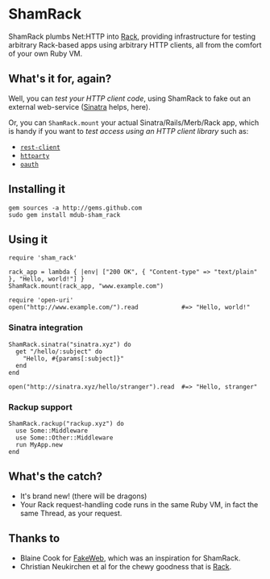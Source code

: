 ShamRack
========

ShamRack plumbs Net:HTTP into [Rack][rack], providing infrastructure for testing arbitrary Rack-based apps using arbitrary HTTP clients, all from the comfort of your own Ruby VM.

What's it for, again?
---------------------

Well, you can _test your HTTP client code_, using ShamRack to fake out an external web-service ([Sinatra][sinatra] helps, here).

Or, you can `ShamRack.mount` your actual Sinatra/Rails/Merb/Rack app, which is handy if you want to _test access using an HTTP client library_ such as:

* [`rest-client`][rest-client]
* [`httparty`][httparty]
* [`oauth`][oauth]

Installing it
-------------

    gem sources -a http://gems.github.com
    sudo gem install mdub-sham_rack

Using it
--------

    require 'sham_rack'
    
    rack_app = lambda { |env| ["200 OK", { "Content-type" => "text/plain" }, "Hello, world!"] }
    ShamRack.mount(rack_app, "www.example.com")
      
    require 'open-uri'
    open("http://www.example.com/").read            #=> "Hello, world!"

### Sinatra integration

    ShamRack.sinatra("sinatra.xyz") do
      get "/hello/:subject" do
        "Hello, #{params[:subject]}"
      end
    end

    open("http://sinatra.xyz/hello/stranger").read  #=> "Hello, stranger"

### Rackup support

    ShamRack.rackup("rackup.xyz") do
      use Some::Middleware
      use Some::Other::Middleware
      run MyApp.new
    end

What's the catch?
-----------------

* It's brand new! (there will be dragons)
* Your Rack request-handling code runs in the same Ruby VM, in fact the same Thread, as your request.

Thanks to
---------

* Blaine Cook for [FakeWeb][fakeweb], which was an inspiration for ShamRack.
* Christian Neukirchen et al for the chewy goodness that is [Rack][rack].

[rack]: http://rack.rubyforge.org/
[sinatra]: http://www.sinatrarb.com/
[rest-client]: http://github.com/adamwiggins/rest-client
[httparty]: http://github.com/jnunemaker/httparty
[oauth]: http://oauth.rubyforge.org/
[fakeweb]: http://fakeweb.rubyforge.org/
